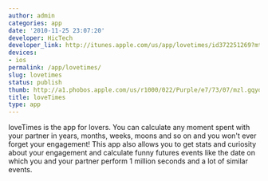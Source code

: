 ```yaml
---
author: admin
categories: app
date: '2010-11-25 23:07:20'
developer: HicTech
developer_link: http://itunes.apple.com/us/app/lovetimes/id372251269?mt=8
devices: 
- ios
permalink: /app/lovetimes/
slug: lovetimes
status: publish
thumb: http://a1.phobos.apple.com/us/r1000/022/Purple/e7/73/07/mzl.gqyoiyeg.175x175-75.jpg
title: loveTimes
type: app
---
```


loveTimes is the app for lovers. You can calculate any moment spent with your partner in years, months, weeks, moons and so on and you won't ever forget your engagement! This app also allows you to get stats and curiosity about your engagement and calculate funny futures events like the date on which you and your partner perform 1 million seconds and a lot of similar events.